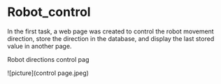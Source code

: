 # Robot_control
In the first task, a web page was created to control the robot movement direction, store the direction in the database, and display the last stored value in another page.


Robot directions control pag

![picture](control page.jpeg)
